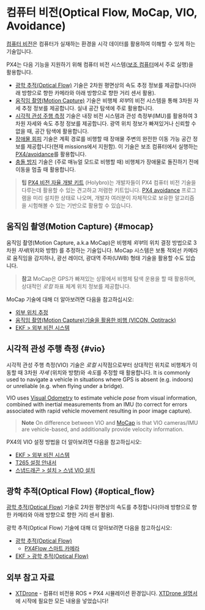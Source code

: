 # 컴퓨터 비전(Optical Flow, MoCap, VIO, Avoidance)

[컴퓨터 비전](https://en.wikipedia.org/wiki/Computer_vision)은 컴퓨터가 실재하는 환경을 시각 데이터를 활용하여 이해할 수 있게 하는 기술입니다.

PX4는 다음 기능을 지원하기 위해 컴퓨터 비전 시스템([보조 컴퓨터](../companion_computer/pixhawk_companion.md)에서 주로 실행)을 활용합니다.

- [광학 추적(Optical Flow)](#optical_flow) 기술은 2차원 평면상의 속도 추정 정보를 제공합니다(아래 방향으로 향한 카메라와 아래 방향으로 향한 거리 센서 활용).
- [움직임 촬영(Motion Capture)](#mocap) 기술은 비행체 *외부*의 비전 시스템을 통해 3차원 자세 추정 정보를 제공합니다. 실내 공간 탐색에 주로 활용합니다.
- [시각적 관성 주행 측정](#vio) 기술은 내장 비전 시스템과 관성 측정부(IMU)를 활용하여 3차원 자세와 속도 추정 정보를 제공합니다. 광역 위치 정보가 빠져있거나 신뢰할 수 없을 때, 공간 탐색에 활용합니다.
- [장애물 회피](https://docs.px4.io/master/en/computer_vision/obstacle_avoidance.html) 기술은 계획 경로를 비행할 때 장애물 주변의 완전한 이동 가능 공간 정보를 제공합니다(현재 missions에서 지원함). 이 기술은 보조 컴퓨터에서 실행하는 [PX4/avoidance](https://github.com/PX4/avoidance)를 활용합니다.
- [충돌 방지](https://docs.px4.io/master/en/computer_vision/collision_prevention.html) 기술은 (주로 매뉴얼 모드로 비행할 때) 비행체가 장애물로 돌진하기 전에 이동을 멈출 때 활용합니다.

> **팁** [PX4 비전 자율 개발 키트](https://docs.px4.io/master/en/complete_vehicles/px4_vision_kit.html) (Holybro)는 개발자들이 PX4 컴퓨터 비전 기술을 다루는데 활용할 수 있는 견고하고 저렴한 키트입니다. [PX4 avoidance](https://github.com/PX4/avoidance#obstacle-detection-and-avoidance) 프로그램을 미리 설치한 상태로 나오며, 개발자 여러분이 자체적으로 보유한 알고리즘을 시험해볼 수 있는 기반으로 활용할 수 있습니다.

## 움직임 촬영(Motion Capture) {#mocap}

움직임 촬영(Motion Capture, a.k.a MoCap)은 비행체 *외부*의 위치 결정 방법으로 3차원 *자세*(위치와 방향) 를 추정하는 기술입니다. MoCap 시스템은 보통 적외선 카메라로 움직임을 감지하나, 광선 레이더, 광대역 주파(UWB) 형태 기술을 활용할 수도 있습니다.

> **참고** MoCap은 GPS가 빠져있는 상황에서 비행체 탐색 운용을 할 때 활용하며, 상대적인 *로컬* 좌표 체계 위치 정보를 제공합니다.

MoCap 기술에 대해 더 알아보려면 다음을 참고하십시오:

- [외부 위치 추정](../ros/external_position_estimation.md)
- [움직임 촬영(Motion Capture)기술을 활용한 비행 (VICON, Optitrack)](../tutorials/motion-capture-vicon-optitrack.md)
- [EKF > 외부 비전 시스템](https://docs.px4.io/master/en/advanced_config/tuning_the_ecl_ekf.html#external-vision-system)

## 시각적 관성 주행 측정 {#vio}

시각적 관성 주행 측정(VIO) 기술은 *로컬* 시작점으로부터 상대적인 위치로 비행체가 이동할 때 3차원 *자세* (위치와 방향)와 *속도*를 추정할 때 활용합니다. It is commonly used to navigate a vehicle in situations where GPS is absent (e.g. indoors) or unreliable (e.g. when flying under a bridge).

VIO uses [Visual Odometry](https://en.wikipedia.org/wiki/Visual_odometry) to estimate vehicle *pose* from visual information, combined with inertial measurements from an IMU (to correct for errors associated with rapid vehicle movement resulting in poor image capture).

> **Note** On difference between VIO and [MoCap](#mocap) is that VIO cameras/IMU are vehicle-based, and additionally provide velocity information.

PX4의 VIO 설정 방법을 더 알아보려면 다음을 참고하십시오:

- [EKF > 외부 비전 시스템](https://docs.px4.io/master/en/advanced_config/tuning_the_ecl_ekf.html#external-vision-system)
- [T265 설정 안내서](https://docs.px4.io/master/en/peripheral/t265_vio.md)
- [스냅드래곤 > 설치 > 스냅 VIO 설치](https://docs.px4.io/master/en/flight_controller/snapdragon_flight_software_installation.html#install-snap-vio)

## 광학 추적(Optical Flow) {#optical_flow}

[광학 추적(Optical Flow)](https://docs.px4.io/master/en/sensor/optical_flow.html) 기술로 2차원 평면상의 속도를 추정합니다(아래 방향으로 향한 카메라와 아래 방향으로 향한 거리 센서 활용).

광학 추적(Optical Flow) 기술에 대해 더 알아보려면 다음을 참고하십시오:

- [광학 추적(Optical Flow)](https://docs.px4.io/master/en/sensor/optical_flow.html) 
  - [PX4Flow 스마트 카메라](https://docs.px4.io/master/en/sensor/px4flow.html)
- [EKF > 광학 추적(Optical Flow)](https://docs.px4.io/master/en/advanced_config/tuning_the_ecl_ekf.html#optical-flow)

## 외부 참고 자료

- [XTDrone](https://github.com/robin-shaun/XTDrone/blob/master/README.en.md) - 컴퓨터 비전용 ROS + PX4 시뮬레이션 환경입니다. [XTDrone 설명서](https://www.yuque.com/xtdrone/manual_en)에 시작에 필요한 모든 내용을 넣었습니다!